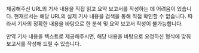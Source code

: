 제공해주신 URL의 기사 내용을 직접 읽고 요약 보고서를 작성하는 데 어려움이 있습니다. 현재로서는 해당 URL의 실제 기사 내용을 검색을 통해 직접 확인할 수 없습니다. 따라서 기사의 정확한 내용을 바탕으로 한 분석 및 요약 보고서 작성이 불가능합니다.

만약 기사 내용을 텍스트로 제공해주시면, 해당 내용을 바탕으로 요청하신 형식에 맞춰 보고서를 작성해 드릴 수 있습니다.